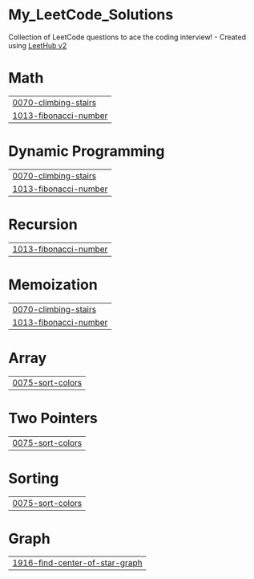 # My_LeetCode_Solutions
Collection of LeetCode questions to ace the coding interview! - Created using [LeetHub v2](https://github.com/arunbhardwaj/LeetHub-2.0)


# Math
|  |
| ------- |
| [0070-climbing-stairs](https://github.com/shobhit0888/My_LeetCode_Solutions/tree/master/0070-climbing-stairs) |
| [1013-fibonacci-number](https://github.com/shobhit0888/My_LeetCode_Solutions/tree/master/1013-fibonacci-number) |
# Dynamic Programming
|  |
| ------- |
| [0070-climbing-stairs](https://github.com/shobhit0888/My_LeetCode_Solutions/tree/master/0070-climbing-stairs) |
| [1013-fibonacci-number](https://github.com/shobhit0888/My_LeetCode_Solutions/tree/master/1013-fibonacci-number) |
# Recursion
|  |
| ------- |
| [1013-fibonacci-number](https://github.com/shobhit0888/My_LeetCode_Solutions/tree/master/1013-fibonacci-number) |
# Memoization
|  |
| ------- |
| [0070-climbing-stairs](https://github.com/shobhit0888/My_LeetCode_Solutions/tree/master/0070-climbing-stairs) |
| [1013-fibonacci-number](https://github.com/shobhit0888/My_LeetCode_Solutions/tree/master/1013-fibonacci-number) |
# Array
|  |
| ------- |
| [0075-sort-colors](https://github.com/shobhit0888/My_LeetCode_Solutions/tree/master/0075-sort-colors) |
# Two Pointers
|  |
| ------- |
| [0075-sort-colors](https://github.com/shobhit0888/My_LeetCode_Solutions/tree/master/0075-sort-colors) |
# Sorting
|  |
| ------- |
| [0075-sort-colors](https://github.com/shobhit0888/My_LeetCode_Solutions/tree/master/0075-sort-colors) |
# Graph
|  |
| ------- |
| [1916-find-center-of-star-graph](https://github.com/shobhit0888/My_LeetCode_Solutions/tree/master/1916-find-center-of-star-graph) |
